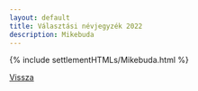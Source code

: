 ```yaml
---
layout: default
title: Választási névjegyzék 2022
description: Mikebuda
---
```


{% include settlementHTMLs/Mikebuda.html %}

[Vissza](./)